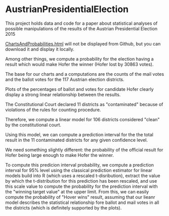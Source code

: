 # AustrianPresidentialElection

This project holds data and code for a paper about statistical analyses 
of possible manipulations of the results of the Austrian Presidential Election 2015

[ChartsAndProbabilities.html](ChartsAndProbabilities.html) 
will not be displayed from Github, but you can download it and
display it locally.

Among other things, we compute a probability
for the election having a result which would make Hofer the winner
(Hofer lost by 30863 votes).

The base for our charts and a computations are the counts of the
mail votes and the ballot votes for the 117 Austrian election districts.

Plots of the percentages of ballot and votes for candidate Hofer 
clearly display a strong linear relationship
between the results.

The Constitutional Court declared 11 districts as "contaminated"
because of violations of the rules for counting procedure.

Therefore, we compute a linear model for 106 districts considered "clean"
by the constitutional court.

Using this model, we can compute a prediction interval for the the total
result in the 11 contaminated districts for any given confidence level.

We need something slightly different: the probability of the official result
for Hofer being large enough to make Hofer the winner. 

To compute this predicion interval probability,
we compute a prediction interval for 95% level using
the classical prediction estimator for linear models build into R
(which uses a rescaled t-disribution),
extract the value by which the t-distribution for this prediction has been rescaled,
and use this scale value to compute the probability for the prediction interval with
the "winning target value" at the upper limit. From this, we can easily compute
the probability of "Hover wins" result, assuming that our lieanr model describes
the statistical relationship fore ballot and mail votes in all the districts
(which is definitely supported by the plots).



